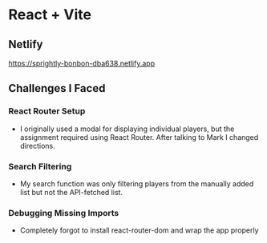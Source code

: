 # React + Vite
## Netlify 

https://sprightly-bonbon-dba638.netlify.app

## Challenges I Faced

### React Router Setup
* I originally used a modal for displaying individual players, but the assignment required using React Router. After talking to Mark I changed directions. 


### Search Filtering
* My search function was only filtering players from the manually added list but not the API-fetched list. 


### Debugging Missing Imports
* Completely forgot to install react-router-dom and wrap the app properly 
